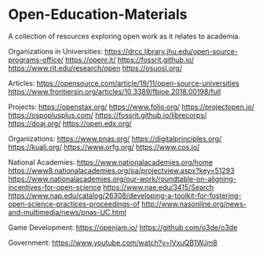 # Open-Education-Materials
A collection of resources exploring open work as it relates to academia.



Organizations in Universities:
https://drcc.library.jhu.edu/open-source-programs-office/
https://openr.it/
https://fossrit.github.io/
https://www.rit.edu/research/open
https://osuosl.org/



Articles:
https://opensource.com/article/19/11/open-source-universities
https://www.frontiersin.org/articles/10.3389/fbioe.2018.00198/full



Projects:
https://openstax.org/
https://www.folio.org/
https://projectopen.io/
https://ospoplusplus.com/
https://fossrit.github.io/librecorps/
https://doaj.org/
https://open.edx.org/



Organizations:
https://www.pnas.org/
https://digitalprinciples.org/
https://kuali.org/
https://www.orfg.org/
https://www.cos.io/



National Academies:
https://www.nationalacademies.org/home
https://www8.nationalacademies.org/pa/projectview.aspx?key=51293
https://www.nationalacademies.org/our-work/roundtable-on-aligning-incentives-for-open-science
https://www.nae.edu/3415/Search
https://www.nap.edu/catalog/26308/developing-a-toolkit-for-fostering-open-science-practices-proceedings-of
http://www.nasonline.org/news-and-multimedia/news/pnas-UC.html



Game Development:
https://openjam.io/
https://github.com/o3de/o3de



Government:
https://www.youtube.com/watch?v=lVxuQB1WJm8



